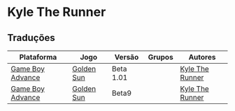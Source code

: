 # Kyle The Runner

## Traduções

| Plataforma | Jogo | Versão | Grupos | Autores |
| ----------- | ----------- | ----------- | ----------- | ----------- |
| [Game Boy Advance](../../traducoes/game-boy-advance/) | [Golden Sun](../../traducoes/game-boy-advance/golden-sun_kyle-the-runner/) | Beta 1.01 |  | [Kyle The Runner](../../autores/kyle-the-runner/) |
| [Game Boy Advance](../../traducoes/game-boy-advance/) | [Golden Sun](../../traducoes/game-boy-advance/golden-sun_kyle-the-runner/) | Beta9 |  | [Kyle The Runner](../../autores/kyle-the-runner/) |